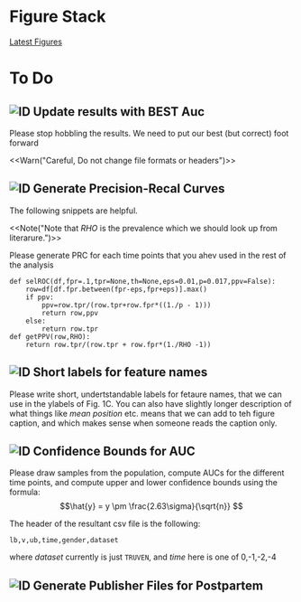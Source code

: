 # Figure Stack

[Latest Figures](http://34.66.189.202:4567/uploads/figs.pdf)

# To Do

## ![ID](https://img.shields.io/badge/1--blue) Update results with BEST Auc 

Please stop hobbling the results. We need to put our best (but correct) foot forward

<<Warn("Careful, Do not change file formats or headers")>>


## ![ID](https://img.shields.io/badge/2--blue) Generate Precision-Recal Curves 

The following snippets are helpful. 

<<Note("Note that *RHO* is the prevalence 
which we should look up from literarure.")>>

Please generate PRC for each time points that you ahev used in the rest of the 
analysis

```
def selROC(df,fpr=.1,tpr=None,th=None,eps=0.01,p=0.017,ppv=False):
    row=df[df.fpr.between(fpr-eps,fpr+eps)].max()
    if ppv:
        ppv=row.tpr/(row.tpr+row.fpr*((1./p - 1)))
        return row,ppv
    else:
        return row.tpr
def getPPV(row,RHO):
    return row.tpr/(row.tpr + row.fpr*(1./RHO -1))
```

## ![ID](https://img.shields.io/badge/3--blue) Short labels for feature names 

Please write short, undertstandable labels for fetaure names, that we can use in the ylabels of
Fig. 1C. You can also have slightly longer description of what things like *mean position* etc. means that we can add to teh figure caption, and which makes sense when someone reads the caption only.

## ![ID](https://img.shields.io/badge/4--blue) Confidence Bounds for AUC

Please draw samples from the population, compute AUCs for the different time points, and 
compute upper and lower confidence bounds using the formula:
$$\hat{y} = y \pm \frac{2.63\sigma}{\sqrt{n}} $$

The header of the resultant csv file is the following:
```
lb,v,ub,time,gender,dataset
```
where *dataset* currently is just `TRUVEN`, and *time* here is one of  0,-1,-2,-4

## ![ID](https://img.shields.io/badge/5--blue) Generate Publisher Files for Postpartem

